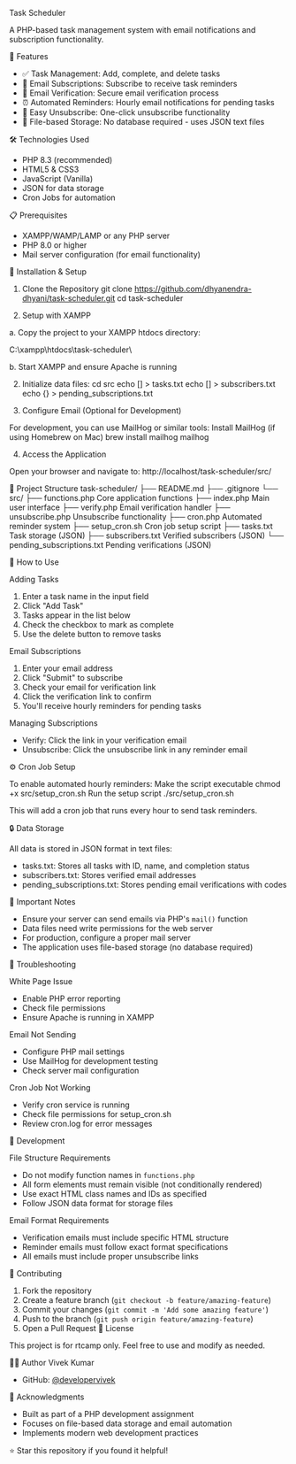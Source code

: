 Task Scheduler

A PHP-based task management system with email notifications and subscription functionality.

 🚀 Features

- ✅ Task Management: Add, complete, and delete tasks
- 📧 Email Subscriptions: Subscribe to receive task reminders
- 🔐 Email Verification: Secure email verification process
- ⏰ Automated Reminders: Hourly email notifications for pending tasks
- 🚫 Easy Unsubscribe: One-click unsubscribe functionality
- 📁 File-based Storage: No database required - uses JSON text files

 🛠️ Technologies Used

- PHP 8.3 (recommended)
- HTML5 & CSS3
- JavaScript (Vanilla)
- JSON for data storage
- Cron Jobs for automation

 📋 Prerequisites

- XAMPP/WAMP/LAMP or any PHP server
- PHP 8.0 or higher
- Mail server configuration (for email functionality)

 🔧 Installation & Setup

1.	Clone the Repository
git clone https://github.com/dhyanendra-dhyani/task-scheduler.git
cd task-scheduler

2. Setup with XAMPP

a. Copy the project to your XAMPP htdocs directory:

C:\xampp\htdocs\task-scheduler\

b. Start XAMPP and ensure Apache is running

2.	Initialize data files:
cd src
echo [] > tasks.txt
echo [] > subscribers.txt
echo {} > pending_subscriptions.txt

3. Configure Email (Optional for Development)

For development, you can use MailHog or similar tools:
Install MailHog (if using Homebrew on Mac)
brew install mailhog
mailhog

4. Access the Application

Open your browser and navigate to:
http://localhost/task-scheduler/src/


 📁 Project Structure
task-scheduler/
├── README.md
├── .gitignore
└── src/
├── functions.php Core application functions
├── index.php Main user interface
├── verify.php Email verification handler
├── unsubscribe.php Unsubscribe functionality
├── cron.php Automated reminder system
├── setup_cron.sh Cron job setup script
├── tasks.txt Task storage (JSON)
├── subscribers.txt Verified subscribers (JSON)
└── pending_subscriptions.txt Pending verifications (JSON)


 🎯 How to Use

Adding Tasks
1. Enter a task name in the input field
2. Click "Add Task"
3. Tasks appear in the list below
4. Check the checkbox to mark as complete
5. Use the delete button to remove tasks

Email Subscriptions
1. Enter your email address
2. Click "Submit" to subscribe
3. Check your email for verification link
4. Click the verification link to confirm
5. You'll receive hourly reminders for pending tasks

Managing Subscriptions
- Verify: Click the link in your verification email
- Unsubscribe: Click the unsubscribe link in any reminder email

 ⚙️ Cron Job Setup

To enable automated hourly reminders:
Make the script executable
chmod +x src/setup_cron.sh
Run the setup script
./src/setup_cron.sh

This will add a cron job that runs every hour to send task reminders.

 🔒 Data Storage

All data is stored in JSON format in text files:

- tasks.txt: Stores all tasks with ID, name, and completion status
- subscribers.txt: Stores verified email addresses
- pending_subscriptions.txt: Stores pending email verifications with codes

 🚨 Important Notes

- Ensure your server can send emails via PHP's `mail()` function
- Data files need write permissions for the web server
- For production, configure a proper mail server
- The application uses file-based storage (no database required)

 🐛 Troubleshooting

White Page Issue
- Enable PHP error reporting
- Check file permissions
- Ensure Apache is running in XAMPP

Email Not Sending
- Configure PHP mail settings
- Use MailHog for development testing
- Check server mail configuration

Cron Job Not Working
- Verify cron service is running
- Check file permissions for setup_cron.sh
- Review cron.log for error messages

 📝 Development

File Structure Requirements
- Do not modify function names in `functions.php`
- All form elements must remain visible (not conditionally rendered)
- Use exact HTML class names and IDs as specified
- Follow JSON data format for storage files

Email Format Requirements
- Verification emails must include specific HTML structure
- Reminder emails must follow exact format specifications
- All emails must include proper unsubscribe links

 🤝 Contributing
1. Fork the repository
2. Create a feature branch (`git checkout -b feature/amazing-feature`)
3. Commit your changes (`git commit -m 'Add some amazing feature'`)
4. Push to the branch (`git push origin feature/amazing-feature`)
5. Open a Pull Request
 📄 License

This project is for rtcamp only. Feel free to use and modify as needed.

 👨‍💻 Author
Vivek Kumar
- GitHub: [@developervivek](https://github.com/dhyanendra-dhyani)

 🙏 Acknowledgments

- Built as part of a PHP development assignment
- Focuses on file-based data storage and email automation
- Implements modern web development practices

⭐ Star this repository if you found it helpful!


